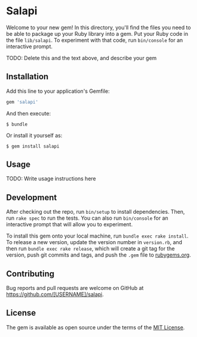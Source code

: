 # Salapi

Welcome to your new gem! In this directory, you'll find the files you need to be able to package up your Ruby library into a gem. Put your Ruby code in the file `lib/salapi`. To experiment with that code, run `bin/console` for an interactive prompt.

TODO: Delete this and the text above, and describe your gem

## Installation

Add this line to your application's Gemfile:

```ruby
gem 'salapi'
```

And then execute:

    $ bundle

Or install it yourself as:

    $ gem install salapi

## Usage

TODO: Write usage instructions here

## Development

After checking out the repo, run `bin/setup` to install dependencies. Then, run `rake spec` to run the tests. You can also run `bin/console` for an interactive prompt that will allow you to experiment.

To install this gem onto your local machine, run `bundle exec rake install`. To release a new version, update the version number in `version.rb`, and then run `bundle exec rake release`, which will create a git tag for the version, push git commits and tags, and push the `.gem` file to [rubygems.org](https://rubygems.org).

## Contributing

Bug reports and pull requests are welcome on GitHub at https://github.com/[USERNAME]/salapi.

## License

The gem is available as open source under the terms of the [MIT License](https://opensource.org/licenses/MIT).
